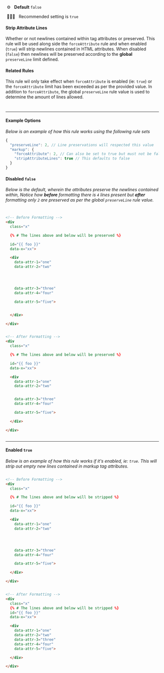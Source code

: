 &nbsp;⚙️&nbsp;&nbsp;&nbsp;**Default** `false`

&nbsp;💁🏽‍♀️&nbsp;&nbsp;&nbsp;Recommended setting is `true`

#### Strip Attribute Lines

Whether or not newlines contained within tag attributes or preserved. This rule will be used along side the `forceAttribute` rule and when enabled (`true`) will strip newlines contained in HTML attributes. When disabled (`false`) then newlines will be preserved according to the **global** `preserveLine` limit defined.

#### Related Rules

This rule wil only take effect when `forceAttribute` is enabled (ie: `true`) or the `forceAttribute` limit has been exceeded as per the provided value. In addition to `forceAttribute`, the global `preserveLine` rule value is used to determine the amount of lines allowed.

#

---

#### Example Options

_Below is an example of how this rule works using the following rule sets_

```js
{
  "preserveLine": 2, // Line preservations will respected this value
  "markup": {
    "forceAttribute": 2, // Can also be set to true but must not be false.
    "stripAttributeLines": true // This defaults to false
  }
}
```

#### Disabled `false`

_Below is the default, wherein the attributes preserve the newlines contained within, Notice how **before** formatting there is `4` lines present but **after** formatting only `2` are preserved as per the global `preserveLine` rule value._

<!-- prettier-ignore -->
```html


<!-- Before Formatting -->
<div
  class="x"

  {% # The lines above and below will be preserved %}

  id="{{ foo }}"
  data-x="xx">

  <div
    data-attr-1="one"
    data-attr-2="two"




    data-attr-3="three"
    data-attr-4="four"

    data-attr-5="five">


  </div>

</div>


<!-- After Formatting -->
<div
  class="x"

  {% # The lines above and below will be preserved %}

  id="{{ foo }}"
  data-x="xx">

  <div
    data-attr-1="one"
    data-attr-2="two"


    data-attr-3="three"
    data-attr-4="four"

    data-attr-5="five">

  </div>

</div>



```

---

#### Enabled `true`

_Below is an example of how this rule works if it's enabled, ie: `true`. This will strip out empty new lines contained in markup tag attributes._

<!-- prettier-ignore -->
```html

<!-- Before Formatting -->
<div
  class="x"

  {% # The lines above and below will be stripped %}

  id="{{ foo }}"
  data-x="xx">

  <div
    data-attr-1="one"
    data-attr-2="two"




    data-attr-3="three"
    data-attr-4="four"

    data-attr-5="five">

  </div>

</div>


<!-- After Formatting -->
<div
  class="x"
  {% # The lines above and below will be stripped %}
  id="{{ foo }}"
  data-x="xx">

  <div
    data-attr-1="one"
    data-attr-2="two"
    data-attr-3="three"
    data-attr-4="four"
    data-attr-5="five">

  </div>

</div>


```
